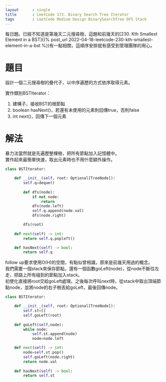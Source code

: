 ```yaml
---
layout      : single
title       : LeetCode 173. Binary Search Tree Iterator
tags 		: LeetCode Medium Design BinarySearchTree DFS Stack 
---
```

每日題。已經不知道是第幾天二元搜尋樹，這題和前幾天的[230. Kth Smallest Element in a BST]({% post_url 2022-04-18-leetcode-230-kth-smallest-element-in-a-bst %})有一點相關，這順序安排就有感受到管理團隊的用心。

# 題目
設計一個二元搜尋樹的疊代子，以中序遍歷的方式依序取得元素。

實作類別BSTIterator：  
1. 建構子，接收BST的根節點  
2. boolean hasNext()，若還有未使用的元素則回傳true，否則false  
3. int next()，回傳下一個元素  

# 解法
暴力法當然就是先遍歷整棵樹，把所有節點加入記憶體中。  
實作起來最簡單快速，取出元素時也不用什麼額外操作。

```python
class BSTIterator:

    def __init__(self, root: Optional[TreeNode]):
        self.q=deque()
        
        def dfs(node):
            if not node:
                return
            dfs(node.left)
            self.q.append(node.val)
            dfs(node.right)

        dfs(root)
            
    def next(self) -> int:
        return self.q.popleft()  

    def hasNext(self) -> bool:
        return self.q
```

follow up要求使用O(H)的空間，有點似曾相識，原來是前幾天用過的概念。  
我們需要一個stack來保存節點，還有一個函數goLeft(node)，從node不斷往左走，把路上所有碰到的節點加入stack。  
初使化直接將root交給goLeft處理。之後每次呼叫next時，從stack中取出頂端節點node，並將node的右子樹丟給goLeft，最後回傳node。  

```python
class BSTIterator:

    def __init__(self, root: Optional[TreeNode]):
        self.st=[]
        self.goLeft(root)
        
    def goLeft(self,node):
        while node:
            self.st.append(node)
            node=node.left

    def next(self) -> int:
        node=self.st.pop()
        self.goLeft(node.right)
        return node.val
        
    def hasNext(self) -> bool:
        return self.st
```